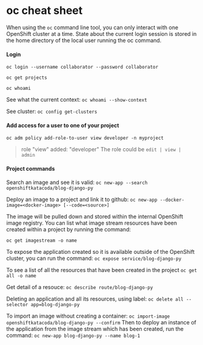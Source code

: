 # oc cheat sheet 

When using the `oc` command line tool, you can only interact with one OpenShift cluster at a time. State about the current login session is stored in the home directory of the local user running the oc command.

#### Login

`oc login --username collaborator --password collaborator` 

`oc get projects`

`oc whoami`

See what the current context: `oc whoami --show-context`

See cluster:
`oc config get-clusters`

#### Add access for a user to one of your project

`oc adm policy add-role-to-user view developer -n myproject` 
 > role "view" added: "developer"
The role could be `edit | view | admin`

#### Project commands

Search an image and see it is valid:
`oc new-app --search openshiftkatacoda/blog-django-py`

Deploy an image to a project and link it to github:
`oc new-app --docker-image=<docker-image> [--code=<source>]`

The image will be pulled down and stored within the internal OpenShift image registry. You can list what image stream resources have been created within a project by running the command:

`oc get imagestream -o name` 

To expose the application created so it is available outside of the OpenShift cluster, you can run the command:
`oc expose service/blog-django-py`


To see a list of all the resources that have been created in the project
`oc get all -o name`

Get detail of a resouce:
`oc describe route/blog-django-py`

Deleting an application and all its resources, using label:
`oc delete all --selector app=blog-django-py`

To import an image without creating a container: 
`oc import-image openshiftkatacoda/blog-django-py --confirm`
Then to deploy an instance of the application from the image stream which has been created, run the command:
`oc new-app blog-django-py --name blog-1`
